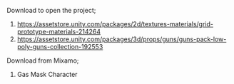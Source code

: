 Download to open the project;

1. https://assetstore.unity.com/packages/2d/textures-materials/grid-prototype-materials-214264
2. https://assetstore.unity.com/packages/3d/props/guns/guns-pack-low-poly-guns-collection-192553

Download from Mixamo;
1. Gas Mask Character
